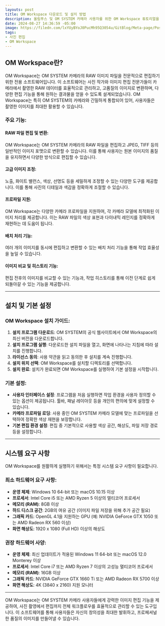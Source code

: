 ```yaml
---
layouts: post
title: OM Workspace 다운로드 및 설치 방법
description: 올림푸스 및 OM SYSTEM 카메라 사용자를 위한 OM Workspace 튜토리얼을 시작하기 전에 이 프로그램을 다운로드하고 설치하는 방법을 알아봅시다.
date: 2024-08-27 14:36:59 -05:00
image: https://filedn.com/lxYUyBYoJ0PucMh95Q3054u/GitBlog/Meta-page/Post/OM%20Workspace%20%EB%8B%A4%EC%9A%B4%EB%A1%9C%EB%93%9C%20%EB%B0%8F%20%EC%84%A4%EC%B9%98%20%EB%B0%A9%EB%B2%95/OM%20Workspace%20%E1%84%83%E1%85%A1%E1%84%8B%E1%85%AE%E1%86%AB%E1%84%85%E1%85%A9%E1%84%83%E1%85%B3%20%E1%84%86%E1%85%B5%E1%86%BE%20%E1%84%89%E1%85%A5%E1%86%AF%E1%84%8E%E1%85%B5%20%E1%84%87%E1%85%A1%E1%86%BC%E1%84%87%E1%85%A5%E1%86%B8.webp 
tags:
- 사진 편집
- OM Workspace
---
```


## **OM Workspace란?**

OM Workspace는 OM SYSTEM 카메라의 RAW 이미지 파일을 전문적으로 편집하기 위한 전용 소프트웨어입니다. 이 소프트웨어는 사진 작가와 이미지 편집 전문가들이 카메라에서 촬영한 RAW 데이터를 효율적으로 관리하고, 고품질의 이미지로 변환하며, 다양한 편집 기능을 통해 원하는 결과물을 얻을 수 있도록 설계되었습니다. OM Workspace는 특히 OM SYSTEM의 카메라와 긴밀하게 통합되어 있어, 사용자들은 촬영한 이미지를 최대한 활용할 수 있습니다.

### **주요 기능:**

#### **RAW 파일 편집 및 변환**:
OM Workspace는 OM SYSTEM 카메라의 RAW 파일을 편집하고 JPEG, TIFF 등의 일반적인 이미지 포맷으로 변환할 수 있습니다. 이를 통해 사용자는 원본 이미지의 품질을 유지하면서 다양한 방식으로 편집할 수 있습니다.
#### **고급 이미지 조정**:
노출, 화이트 밸런스, 색상, 선명도 등을 세밀하게 조정할 수 있는 다양한 도구를 제공합니다. 이를 통해 사진의 디테일과 색감을 정확하게 조절할 수 있습니다.
#### **프로파일 지원**:
OM Workspace는 다양한 카메라 프로파일을 지원하여, 각 카메라 모델에 최적화된 이미지 처리를 제공합니다. 이는 RAW 파일의 색상 표현과 다이내믹 레인지를 정확하게 재현하는 데 도움이 됩니다.
#### **배치 처리 기능**:
여러 개의 이미지를 동시에 편집하고 변환할 수 있는 배치 처리 기능을 통해 작업 효율성을 높일 수 있습니다.
#### **이미지 비교 및 히스토리 기능**:
편집 전후의 이미지를 비교할 수 있는 기능과, 작업 히스토리를 통해 이전 단계로 쉽게 되돌아갈 수 있는 기능을 제공합니다.

---

## **설치 및 기본 설정**

### **OM Workspace 설치 가이드:**

1. **설치 프로그램 다운로드**: OM SYSTEM의 공식 웹사이트에서 OM Workspace의 최신 버전을 다운로드합니다.
2. **설치 프로그램 실행**: 다운로드한 설치 파일을 열고, 화면에 나타나는 지침에 따라 설치를 진행합니다.
3. **라이선스 동의**: 사용 약관을 읽고 동의한 후 설치를 계속 진행합니다.
4. **설치 위치 선택**: OM Workspace를 설치할 디렉토리를 선택합니다.
5. **설치 완료**: 설치가 완료되면 OM Workspace를 실행하여 기본 설정을 시작합니다.

### **기본 설정:**

- **사용자 인터페이스 설정**: 프로그램을 처음 실행하면 작업 환경을 사용자 정의할 수 있는 옵션이 제공됩니다. 툴바, 패널 레이아웃 등을 개인의 편의에 맞게 설정할 수 있습니다.
- **카메라 프로파일 로딩**: 사용 중인 OM SYSTEM 카메라 모델에 맞는 프로파일을 선택하여 정확한 색상 재현을 보장합니다.
- **기본 편집 환경 설정**: 편집 중 기본적으로 사용할 색상 공간, 해상도, 파일 저장 경로 등을 설정합니다.

---

## **시스템 요구 사항**

OM Workspace를 원활하게 실행하기 위해서는 특정 시스템 요구 사항이 필요합니다.

### **최소 하드웨어 요구 사항:**

- **운영 체제**: Windows 10 64-bit 또는 macOS 10.15 이상
- **프로세서**: Intel Core i5 또는 AMD Ryzen 5 이상의 멀티코어 프로세서
- **메모리 (RAM)**: 8GB 이상
- **하드 디스크 공간**: 2GB의 여유 공간 (이미지 파일 저장을 위해 추가 공간 필요)
- **그래픽 카드**: OpenGL 4.1을 지원하는 GPU (예: NVIDIA GeForce GTX 1050 또는 AMD Radeon RX 560 이상)
- **화면 해상도**: 1920 x 1080 (Full HD) 이상의 해상도

### **권장 하드웨어 사양:**

- **운영 체제**: 최신 업데이트가 적용된 Windows 11 64-bit 또는 macOS 12.0 Monterey 이상
- **프로세서**: Intel Core i7 또는 AMD Ryzen 7 이상의 고성능 멀티코어 프로세서
- **메모리 (RAM)**: 16GB 이상
- **그래픽 카드**: NVIDIA GeForce GTX 1660 Ti 또는 AMD Radeon RX 5700 이상
- **화면 해상도**: 4K (3840 x 2160) 지원 모니터

---

OM Workspace는 OM SYSTEM 카메라 사용자들에게 강력한 이미지 편집 기능을 제공하여, 사진 촬영에서 편집까지 전체 워크플로우를 효율적으로 관리할 수 있는 도구입니다. 이 소프트웨어를 통해 사용자들은 자신의 창의성을 최대한 발휘하고, 프로페셔널한 품질의 이미지를 만들어낼 수 있습니다.
